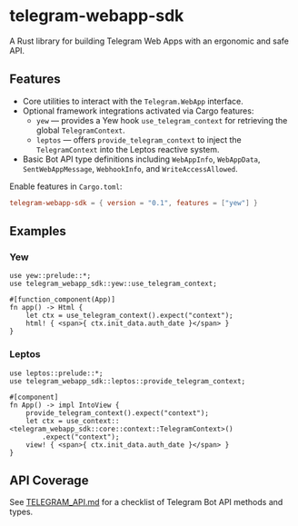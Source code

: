 # telegram-webapp-sdk

A Rust library for building Telegram Web Apps with an ergonomic and safe API.

## Features

- Core utilities to interact with the `Telegram.WebApp` interface.
- Optional framework integrations activated via Cargo features:
  - `yew` &mdash; provides a Yew hook `use_telegram_context` for retrieving the global `TelegramContext`.
  - `leptos` &mdash; offers `provide_telegram_context` to inject the `TelegramContext` into the Leptos reactive system.
- Basic Bot API type definitions including `WebAppInfo`, `WebAppData`,
  `SentWebAppMessage`, `WebhookInfo`, and `WriteAccessAllowed`.

Enable features in `Cargo.toml`:

```toml
telegram-webapp-sdk = { version = "0.1", features = ["yew"] }
```

## Examples

### Yew

```rust,no_run
use yew::prelude::*;
use telegram_webapp_sdk::yew::use_telegram_context;

#[function_component(App)]
fn app() -> Html {
    let ctx = use_telegram_context().expect("context");
    html! { <span>{ ctx.init_data.auth_date }</span> }
}
```

### Leptos

```rust,no_run
use leptos::prelude::*;
use telegram_webapp_sdk::leptos::provide_telegram_context;

#[component]
fn App() -> impl IntoView {
    provide_telegram_context().expect("context");
    let ctx = use_context::<telegram_webapp_sdk::core::context::TelegramContext>()
        .expect("context");
    view! { <span>{ ctx.init_data.auth_date }</span> }
}
```

## API Coverage

See [TELEGRAM_API.md](./TELEGRAM_API.md) for a checklist of Telegram Bot API methods and types.
